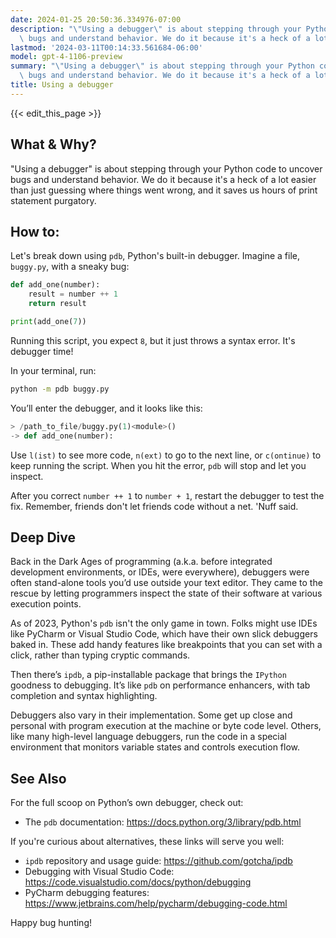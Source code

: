 ```yaml
---
date: 2024-01-25 20:50:36.334976-07:00
description: "\"Using a debugger\" is about stepping through your Python code to uncover\
  \ bugs and understand behavior. We do it because it's a heck of a lot easier than\u2026"
lastmod: '2024-03-11T00:14:33.561684-06:00'
model: gpt-4-1106-preview
summary: "\"Using a debugger\" is about stepping through your Python code to uncover\
  \ bugs and understand behavior. We do it because it's a heck of a lot easier than\u2026"
title: Using a debugger
---
```


{{< edit_this_page >}}

## What & Why?
"Using a debugger" is about stepping through your Python code to uncover bugs and understand behavior. We do it because it's a heck of a lot easier than just guessing where things went wrong, and it saves us hours of print statement purgatory.

## How to:
Let's break down using `pdb`, Python's built-in debugger. Imagine a file, `buggy.py`, with a sneaky bug:

```Python
def add_one(number):
    result = number ++ 1
    return result

print(add_one(7))
```

Running this script, you expect `8`, but it just throws a syntax error. It's debugger time!

In your terminal, run:
```bash
python -m pdb buggy.py
```

You’ll enter the debugger, and it looks like this:
```Python
> /path_to_file/buggy.py(1)<module>()
-> def add_one(number):
```

Use `l(ist)` to see more code, `n(ext)` to go to the next line, or `c(ontinue)` to keep running the script. When you hit the error, `pdb` will stop and let you inspect.

After you correct `number ++ 1` to `number + 1`, restart the debugger to test the fix.
Remember, friends don't let friends code without a net. 'Nuff said.

## Deep Dive
Back in the Dark Ages of programming (a.k.a. before integrated development environments, or IDEs, were everywhere), debuggers were often stand-alone tools you’d use outside your text editor. They came to the rescue by letting programmers inspect the state of their software at various execution points.

As of 2023, Python's `pdb` isn't the only game in town. Folks might use IDEs like PyCharm or Visual Studio Code, which have their own slick debuggers baked in. These add handy features like breakpoints that you can set with a click, rather than typing cryptic commands.

Then there’s `ipdb`, a pip-installable package that brings the `IPython` goodness to debugging. It’s like `pdb` on performance enhancers, with tab completion and syntax highlighting.

Debuggers also vary in their implementation. Some get up close and personal with program execution at the machine or byte code level. Others, like many high-level language debuggers, run the code in a special environment that monitors variable states and controls execution flow.

## See Also
For the full scoop on Python’s own debugger, check out:
- The `pdb` documentation: https://docs.python.org/3/library/pdb.html

If you're curious about alternatives, these links will serve you well:
- `ipdb` repository and usage guide: https://github.com/gotcha/ipdb
- Debugging with Visual Studio Code: https://code.visualstudio.com/docs/python/debugging
- PyCharm debugging features: https://www.jetbrains.com/help/pycharm/debugging-code.html

Happy bug hunting!
